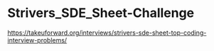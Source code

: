 ﻿# Strivers_SDE_Sheet-Challenge
https://takeuforward.org/interviews/strivers-sde-sheet-top-coding-interview-problems/
